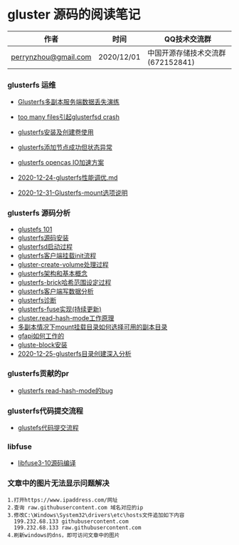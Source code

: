 #  gluster 源码的阅读笔记

| 作者 | 时间 |QQ技术交流群 |
| ------ | ------ |------ |
| perrynzhou@gmail.com |2020/12/01 |中国开源存储技术交流群(672152841) |






### glusterfs 运维

- [Glusterfs多副本服务端数据丢失演练](./document/md/glusterfs/Glusterfs多副本服务端数据丢失演练.md)
- [too many files引起glusterfsd crash](./document/md/glusterfs/glusterfsd出现crash的分析和总结.md)
- [glusterfs安装及创建卷使用](./document/md/glusterfs/glusterfs安装及创建卷使用.md)
- [glusterfs添加节点成功但状态异常](./document/md/glusterfs/glusterfs添加节点错误.md)
- [glusterfs opencas IO加速方案](./document/md/glusterfs/OpenCAS缓存加速方案.md)
- [2020-12-24-glusterfs性能调优.md](./document/md/glusterfs/2020-12-24-glusterfs性能调优.md)

- [2020-12-31-Glusterfs-mount选项说明](./document/md/glusterfs/2020-12-31-Glusterfs-mount选项说明.md)



### glusterfs 源码分析
- [glustefs 101](./document/glusterfs101-courses)
- [glusterfs源码安装](./document/md/glusterfs/glusterfs源码安装.md)
- [glusterfsd启动过程](./document/md/glusterfs/glusterfsd启动过程.md)
- [glusterfs客户端挂载init流程](./document/md/glusterfs/glusterfs客户端挂载init流程.md)
- [gluster-create-volume处理过程](./document/md/glusterfs/gluster-create-volume处理过程.md)
- [glusterfs架构和基本概念](./document/md/glusterfs/glusterfs架构和基本概念.md)
- [glusterfs-brick哈希范围设定过程](./document/md/glusterfs/glusterfs-brick哈希范围设定过程.md)
- [glusterfs客户端写数据分析](./document/md/glusterfs/glusterfs客户端写数据分析.md)
- [glusterfs诊断](./document/md/glusterfs/glusterfs诊断.md)
- [glusterfs-fuse实现(持续更新)](./document/md/glusterfs/glusterfs-fuse实现.md)
- [cluster.read-hash-mode工作原理](./document/md/glusterfs/cluster.read-hash-mode工作原理.md)
- [多副本情况下mount挂载目录如何选择可用的副本目录](./document/md/glusterfs/多副本情况下mount挂载目录如何选择可用的副本目录.md)
- [gfapi如何工作的](./document/md/glusterfs/2020-11-04-gfapi如何工作的.md)
- [gluste-block安装](./document/md/glusterfs/gluste-block介绍.md) 
- [2020-12-25-glusterfs目录创建深入分析](./document/md/glusterfs/2020-12-25-glusterfs目录创建深入分析.md) 

### glusterfs贡献的pr

- [glusterfs read-hash-mode的bug](https://github.com/gluster/md/glusterfs/commit/268faabed00995537394c04ac168c018167fbe27)


### glusterfs代码提交流程
- [glustefs代码提交流程](./document/md/glusterfs/glusterfs代码提交流程.md)


### libfuse

- [libfuse3-10源码编译](./document/libfuse/2020-12-06-libfuse-3.10源码编译.md)

### 文章中的图片无法显示问题解决

```
1.打开https://www.ipaddress.com/网址
2.查询 raw.githubusercontent.com 域名对应的ip
3.修改C:\Windows\System32\drivers\etc\hosts文件追加如下内容
  199.232.68.133 githubusercontent.com
  199.232.68.133 raw.githubusercontent.com
4.刷新windows的dns，即可访问文章中的图片
```





